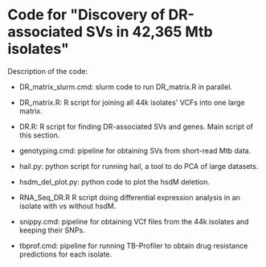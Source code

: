 # Code for "Discovery of DR-associated SVs in 42,365 Mtb isolates"

Description of the code:

* DR_matrix_slurm.cmd: slurm code to run DR_matrix.R in parallel.

* DR_matrix.R: R script for joining all 44k isolates' VCFs into one large matrix.

* DR.R: R script for finding DR-associated SVs and genes. Main script of this section.

* genotyping.cmd: pipeline for obtaining SVs from short-read Mtb data.

* hail.py: python script for running hail, a tool to do PCA of large datasets.

* hsdm_del_plot.py: python code to plot the hsdM deletion.

* RNA_Seq_DR.R R script doing differential expression analysis in an isolate with vs without hsdM.

* snippy.cmd: pipeline for obtaining VCf files from the 44k isolates and keeping their SNPs.

* tbprof.cmd: pipeline for running TB-Profiler to obtain drug resistance predictions for each isolate.
